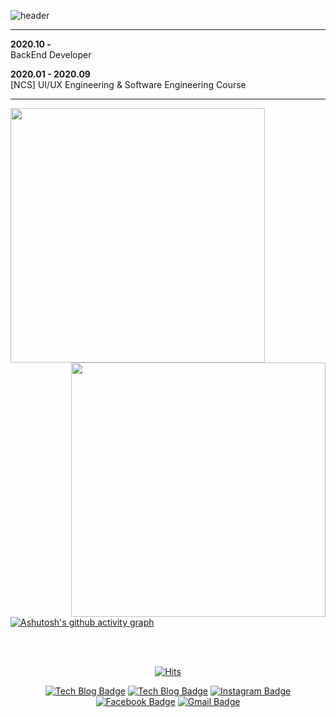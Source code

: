 ![header](https://capsule-render.vercel.app/api?type=Waving&color=timeGradient&height=300&section=header&text=HI!👋%20I%20AM%20HEONIL!&fontSize=48)

-----

**2020.10 -**  
BackEnd Developer

**2020.01 - 2020.09**  
[NCS] UI/UX Engineering & Software Engineering Course

-----


<div align=center>
    <a href="https://github.com/anuraghazra/github-readme-stats" title="Go to Source">
      <img align="left" width=407 src="https://github-readme-stats.vercel.app/api?username=iamheonil&show_icons=true&theme=dark&hide_border=true&bg_color=151515&icon_color=ffffff&text_color=ffffff&title_color=00e6fe" />
    </a>
    <a href="https://git.io/streak-stats" title="Go to Source">
      <img align="right" width=407 src="http://github-readme-streak-stats.herokuapp.com?user=iamheonil&hide_border=true&theme=black-ice" alt="" />
    </a>
  </div>

<br><br><br><br><br><br><br><br>



[![Ashutosh's github activity graph](https://activity-graph.herokuapp.com/graph?username=iamheonil&theme=react-dark)](https://github.com/ashutosh00710/github-readme-activity-graph)

<br>

<div align="center"> 

<br>

[![Hits](https://hits.seeyoufarm.com/api/count/incr/badge.svg?url=https%3A%2F%2Fgithub.com%2Fiamheonil%2Fhit-counter&count_bg=%5bcdec&title_bg=%23000000&icon=&icon_color=%232B2929&title=hits&edge_flat=false)](https://github.com/iamheonil)

[![Tech Blog Badge](http://img.shields.io/badge/-Tech%20blog-black?style=flat-square&logo=github&link=https://iamheonil.github.io/)](https://iamheonil.github.io/)
[![Tech Blog Badge](http://img.shields.io/badge/-Tistory%20blog-yellow?style=flat-square&link=https://heonil.tistory.com/)](https://heonil.tistory.com/)
[![Instagram Badge](https://img.shields.io/badge/-Instagram-dd2a7b?style=flat-square&logo=instagram&logoColor=white&link=https://instagram.com/he0nil/)](https://instagram.com/he0nil/)
[![Facebook Badge](https://img.shields.io/badge/-Facebook-1877f2?style=flat-square&logo=facebook&logoColor=white&link=https://www.facebook.com/heonil)](https://www.facebook.com/heonil)
[![Gmail Badge](https://img.shields.io/badge/-Gmail-d14836?style=flat-square&logo=Gmail&logoColor=white&link=mailto:iamheonil@gmail.com)](mailto:iamheonil@gmail.com)
  
</div>

<br>

<!--
**iamheonil/iamheonil** is a ✨ _special_ ✨ repository because its `README.md` (this file) appears on your GitHub profile.

Here are some ideas to get you started:

- 🔭 I’m currently working on ...
- 🌱 I’m currently learning ...
- 👯 I’m looking to collaborate on ...
- 🤔 I’m looking for help with ...
- 💬 Ask me about ...
- 📫 How to reach me: ...
- 😄 Pronouns: ...
- ⚡ Fun fact: ...

크흠.. 가끔씩의 야근크리로 Readme만 수정되는 기이한 현상이 발생할 수도 있습니다.. 3
-->
